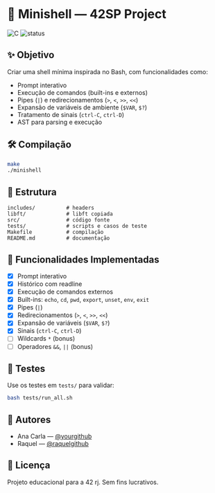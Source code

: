 # 🐚 Minishell — 42SP Project

![C](https://img.shields.io/badge/language-C-blue) ![status](https://img.shields.io/badge/status-in%20progress-yellow)

## ✨ Objetivo
Criar uma shell mínima inspirada no Bash, com funcionalidades como:
- Prompt interativo
- Execução de comandos (built-ins e externos)
- Pipes (`|`) e redirecionamentos (`>`, `<`, `>>`, `<<`)
- Expansão de variáveis de ambiente (`$VAR`, `$?`)
- Tratamento de sinais (`ctrl-C`, `ctrl-D`)
- AST para parsing e execução

## 🛠️ Compilação

```bash
make
./minishell
```

## 📁 Estrutura

```
includes/          # headers
libft/             # libft copiada
src/               # código fonte
tests/             # scripts e casos de teste
Makefile           # compilação
README.md          # documentação
```

## 📌 Funcionalidades Implementadas

- [x] Prompt interativo
- [x] Histórico com readline
- [x] Execução de comandos externos
- [x] Built-ins: `echo`, `cd`, `pwd`, `export`, `unset`, `env`, `exit`
- [x] Pipes (`|`)
- [x] Redirecionamentos (`>`, `<`, `>>`, `<<`)
- [x] Expansão de variáveis (`$VAR`, `$?`)
- [x] Sinais (`ctrl-C`, `ctrl-D`)
- [ ] Wildcards `*` (bonus)
- [ ] Operadores `&&`, `||` (bonus)

## 🧪 Testes

Use os testes em `tests/` para validar:
```bash
bash tests/run_all.sh
```

## 🤝 Autores

- Ana Carla — [@yourgithub](https://github.com/yourgithub)
- Raquel — [@raquelgithub](https://github.com/raquelgithub)

## 📄 Licença
Projeto educacional para a 42 rj. Sem fins lucrativos.
```
